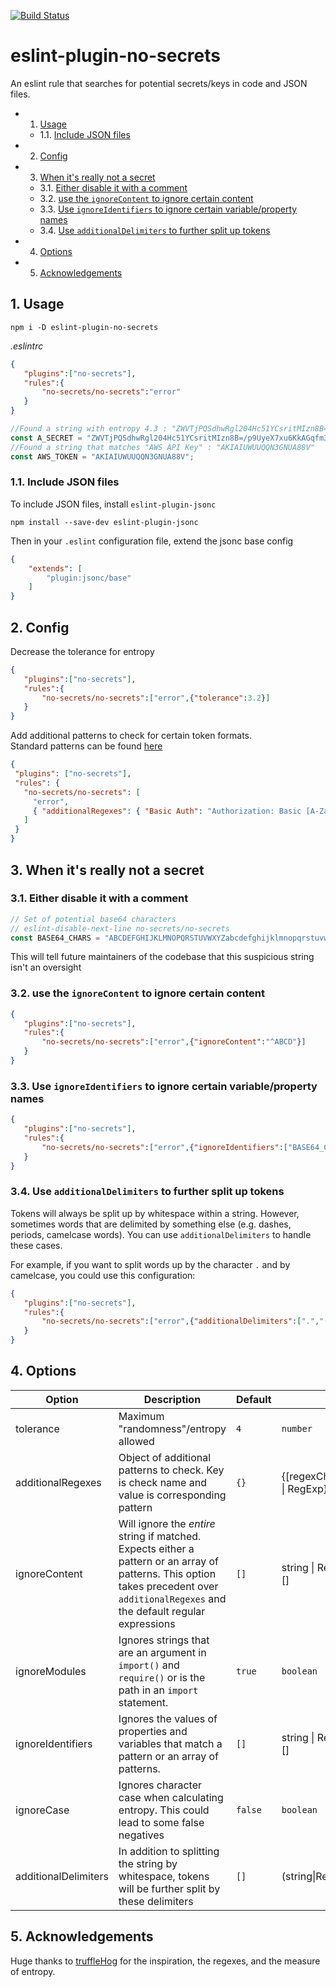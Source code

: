 [![Build Status](https://travis-ci.org/nickdeis/eslint-plugin-no-secrets.svg)](https://travis-ci.org/nickdeis/eslint-plugin-no-secrets)


# eslint-plugin-no-secrets

An eslint rule that searches for potential secrets/keys in code and JSON files.

<!-- vscode-markdown-toc -->
* 1. [Usage](#Usage)
	* 1.1. [Include JSON files](#IncludeJSONfiles)
* 2. [Config](#Config)
* 3. [When it's really not a secret](#Whenitsreallynotasecret)
	* 3.1. [ Either disable it with a comment](#Eitherdisableitwithacomment)
	* 3.2. [ use the `ignoreContent` to ignore certain content](#usetheignoreContenttoignorecertaincontent)
	* 3.3. [ Use `ignoreIdentifiers` to ignore certain variable/property names](#UseignoreIdentifierstoignorecertainvariablepropertynames)
	* 3.4. [ Use `additionalDelimiters` to further split up tokens](#UseadditionalDelimiterstofurthersplituptokens)
* 4. [Options](#Options)
* 5. [Acknowledgements](#Acknowledgements)

<!-- vscode-markdown-toc-config
	numbering=true
	autoSave=true
	/vscode-markdown-toc-config -->
<!-- /vscode-markdown-toc -->

##  1. <a name='Usage'></a>Usage

`npm i -D eslint-plugin-no-secrets`

*.eslintrc*
```json
{
   "plugins":["no-secrets"],
   "rules":{
       "no-secrets/no-secrets":"error"
   }
}
```

```js
//Found a string with entropy 4.3 : "ZWVTjPQSdhwRgl204Hc51YCsritMIzn8B=/p9UyeX7xu6KkAGqfm3FJ+oObLDNEva"
const A_SECRET = "ZWVTjPQSdhwRgl204Hc51YCsritMIzn8B=/p9UyeX7xu6KkAGqfm3FJ+oObLDNEva";
//Found a string that matches "AWS API Key" : "AKIAIUWUUQQN3GNUA88V"
const AWS_TOKEN = "AKIAIUWUUQQN3GNUA88V";
```

###  1.1. <a name='IncludeJSONfiles'></a>Include JSON files

To include JSON files, install `eslint-plugin-jsonc`

`npm install --save-dev eslint-plugin-jsonc`

Then in your `.eslint` configuration file,  extend the jsonc base config

```json
{
    "extends": [
        "plugin:jsonc/base"
    ]
}
```



##  2. <a name='Config'></a>Config

Decrease the tolerance for entropy

```json
{
   "plugins":["no-secrets"],
   "rules":{
       "no-secrets/no-secrets":["error",{"tolerance":3.2}]
   }
}
```

Add additional patterns to check for certain token formats.  
Standard patterns can be found [here](./regexes.js)


```json
{
 "plugins": ["no-secrets"],
 "rules": {
   "no-secrets/no-secrets": [
     "error",
     { "additionalRegexes": { "Basic Auth": "Authorization: Basic [A-Za-z0-9+/=]*" } }
   ]
 }
}
```
##  3. <a name='Whenitsreallynotasecret'></a>When it's really not a secret

###  3.1. <a name='Eitherdisableitwithacomment'></a> Either disable it with a comment

```javascript
// Set of potential base64 characters
// eslint-disable-next-line no-secrets/no-secrets
const BASE64_CHARS = "ABCDEFGHIJKLMNOPQRSTUVWXYZabcdefghijklmnopqrstuvwxyz0123456789+/=";
```

This will tell future maintainers of the codebase that this suspicious string isn't an oversight

###  3.2. <a name='usetheignoreContenttoignorecertaincontent'></a> use the `ignoreContent` to ignore certain content

```json
{
   "plugins":["no-secrets"],
   "rules":{
       "no-secrets/no-secrets":["error",{"ignoreContent":"^ABCD"}]
   }
}
```

###  3.3. <a name='UseignoreIdentifierstoignorecertainvariablepropertynames'></a> Use `ignoreIdentifiers` to ignore certain variable/property names

```json
{
   "plugins":["no-secrets"],
   "rules":{
       "no-secrets/no-secrets":["error",{"ignoreIdentifiers":["BASE64_CHARS"]}]
   }
}
```

###  3.4. <a name='UseadditionalDelimiterstofurthersplituptokens'></a> Use `additionalDelimiters` to further split up tokens

Tokens will always be split up by whitespace within a string. However, sometimes words that are delimited by something else (e.g. dashes, periods, camelcase words). You can use `additionalDelimiters` to handle these cases.

For example, if you want to split words up by the character `.` and by camelcase, you could use this configuration:

```json
{
   "plugins":["no-secrets"],
   "rules":{
       "no-secrets/no-secrets":["error",{"additionalDelimiters":[".","(?=[A-Z][a-z])"]}]
   }
}
```


##  4. <a name='Options'></a>Options

|Option|Description|Default|Type|
|------|-----------|----------------|----|
|tolerance|Maximum "randomness"/entropy allowed|`4`|`number`|
|additionalRegexes|Object of additional patterns to check. Key is check name and value is corresponding pattern |`{}`|{\[regexCheckName:string]:string \| RegExp}|
|ignoreContent|Will ignore the *entire* string if matched. Expects either a pattern or an array of patterns. This option takes precedent over `additionalRegexes` and the default regular expressions|`[]`|string \| RegExp \| (string\|RegExp)[]|
|ignoreModules|Ignores strings that are an argument in `import()` and `require()` or is the path in an `import` statement.|`true`|`boolean`|
|ignoreIdentifiers|Ignores the values of properties and variables that match a pattern or an array of patterns. |`[]`|string \| RegExp \| (string\|RegExp)[]|
|ignoreCase|Ignores character case when calculating entropy. This could lead to some false negatives|`false`|`boolean`|
|additionalDelimiters|In addition to splitting the string by whitespace, tokens will be further split by these delimiters|`[]`|(string\|RegExp)[]|

##  5. <a name='Acknowledgements'></a>Acknowledgements

Huge thanks to [truffleHog](https://github.com/dxa4481/truffleHog) for the inspiration, the regexes, and the measure of entropy.


